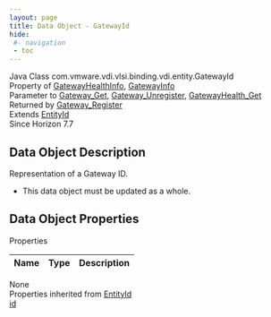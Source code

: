 ```yaml
---
layout: page
title: Data Object - GatewayId
hide:
 #- navigation
 - toc
---
```


  
  
  



Java Class
    com.vmware.vdi.vlsi.binding.vdi.entity.GatewayId  
Property of
     [GatewayHealthInfo](vdi.health.GatewayHealth.GatewayHealthInfo.md#field_detail), [GatewayInfo](vdi.infrastructure.Gateway.GatewayInfo.md#field_detail)  
Parameter to
     [Gateway_Get](vdi.infrastructure.Gateway.md#get), [Gateway_Unregister](vdi.infrastructure.Gateway.md#unregister), [GatewayHealth_Get](vdi.health.GatewayHealth.md#get)  
Returned by
     [Gateway_Register](vdi.infrastructure.Gateway.md#register)  
Extends
     [EntityId](vdi.EntityId.md)  
Since 
    Horizon 7.7

## Data Object Description 

Representation of a Gateway ID. 

  * This data object must be updated as a whole.



## Data Object Properties

Properties

Name |  Type |  Description   
---|---|---  
None  
Properties inherited from [EntityId](vdi.EntityId.md)  
[id](vdi.EntityId.md#id)  
  
  
 
  
  

